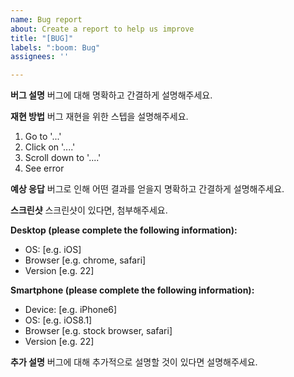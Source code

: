 ```yaml
---
name: Bug report
about: Create a report to help us improve
title: "[BUG]"
labels: ":boom: Bug"
assignees: ''

---
```


**버그 설명**
버그에 대해 명확하고 간결하게 설명해주세요.

**재현 방법**
버그 재현을 위한 스텝을 설명해주세요.
1. Go to '...'
2. Click on '....'
3. Scroll down to '....'
4. See error

**예상 응답**
버그로 인해 어떤 결과를 얻을지 명확하고 간결하게 설명해주세요.

**스크린샷**
스크린샷이 있다면, 첨부해주세요.

**Desktop (please complete the following information):**
 - OS: [e.g. iOS]
 - Browser [e.g. chrome, safari]
 - Version [e.g. 22]

**Smartphone (please complete the following information):**
 - Device: [e.g. iPhone6]
 - OS: [e.g. iOS8.1]
 - Browser [e.g. stock browser, safari]
 - Version [e.g. 22]

**추가 설명**
버그에 대해 추가적으로 설명할 것이 있다면 설명해주세요.
